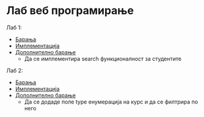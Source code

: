 # Лаб веб програмирање
Лаб 1:
- [Барања](./lab1_tekst.txt) 
- [Имплементација](https://github.com/dani2221/FINKI/commit/6756472256add1945b7151412419e98c22796a2c)
- [Дополнително барање](https://github.com/dani2221/FINKI/commit/de8953a94c3fc1084a89a59782e3cbb966bab76b)
    - Да се имплементира search функционалност за студентите

Лаб 2:
- [Барања](./lab2_tekst.txt) 
- [Имплементација](https://github.com/dani2221/FINKI/commit/cd5de2e58cb4a5e97b6b769adb289e4f6b0379fb)
- [Дополнително барање](https://github.com/dani2221/FINKI/commit/78a904a18416b16dfb99135a6e4f0716953b8a89)
    - Да се додаде поле type енумерација на курс и да се филтрира по него
